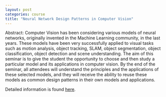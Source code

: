 ```yaml
---
layout: post
categories: course
title: "Neural Network Design Patterns in Computer Vision"
---
```


Abstract:
Computer Vision has been considering various models of neural networks, originally invented in the
Machine Learning community, in the last years. These models have been very successfully applied to
visual tasks such as motion analysis, object tracking, SLAM, object segmentation, object classification,
object detection and scene understanding.
The aim of this seminar is to give the student the opportunity to choose and then study a particular model
and its applications in computer vision. By the end of the seminar, all attendees will understand the
principles and the applications of these selected models, and they will receive the ability to reuse these
models as common design patterns in their own models and applications.

Detailed information is found [here](https://cvg.cit.tum.de/teaching/ws2023).

